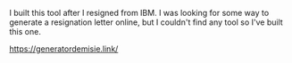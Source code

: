 I built this tool after I resigned from IBM. I was looking for some way to generate a resignation letter online, but I couldn't find any tool so I've built this one.

https://generatordemisie.link/
